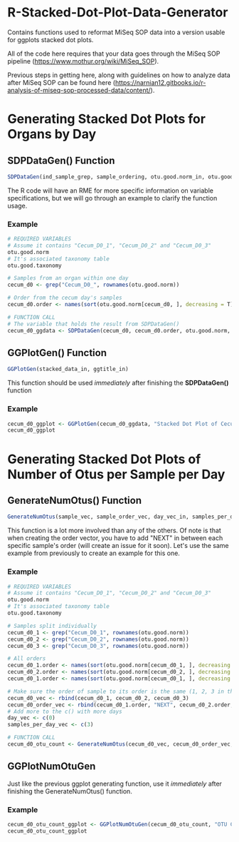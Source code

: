 # R-Stacked-Dot-Plot-Data-Generator
Contains functions used to reformat MiSeq SOP data into a version usable for ggplots stacked dot plots.

All of the code here requires that your data goes through the MiSeq SOP pipeline (https://www.mothur.org/wiki/MiSeq_SOP).

Previous steps in getting here, along with guidelines on how to analyze data after MiSeq SOP can be found here (https://narnian12.gitbooks.io/r-analysis-of-miseq-sop-processed-data/content/).

# Generating Stacked Dot Plots for Organs by Day

## SDPDataGen() Function

```r
SDPDataGen(ind_sample_grep, sample_ordering, otu.good.norm_in, otu.good.taxonomy_in)
```

The R code will have an RME for more specific information on variable specifications, but we will go through an example to clarify the function usage.

### Example
```r
# REQUIRED VARIABLES
# Assume it contains "Cecum_D0_1", "Cecum_D0_2" and "Cecum_D0_3"
otu.good.norm
# It's associated taxonomy table
otu.good.taxonomy 

# Samples from an organ within one day
cecum_d0 <- grep("Cecum_D0_", rownames(otu.good.norm))

# Order from the cecum day's samples
cecum_d0.order <- names(sort(otu.good.norm[cecum_d0, ], decreasing = T))

# FUNCTION CALL
# The variable that holds the result from SDPDataGen()
cecum_d0_ggdata <- SDPDataGen(cecum_d0, cecum_d0.order, otu.good.norm, otu.good.taxonomy)
```

## GGPlotGen() Function

```r
GGPlotGen(stacked_data_in, ggtitle_in)
```

This function should be used *immediately* after finishing the **SDPDataGen()** function

### Example

```r
cecum_d0_ggplot <- GGPlotGen(cecum_d0_ggdata, "Stacked Dot Plot of Cecum Day 0 Rank Abundances")
cecum_d0_ggplot
```

# Generating Stacked Dot Plots of Number of Otus per Sample per Day

## GenerateNumOtus() Function

```r
GenerateNumOtus(sample_vec, sample_order_vec, day_vec_in, samples_per_day_vec_in, otu.good.norm_in)
```

This function is a lot more involved than any of the others. Of note is that when creating the order vector, you have to add "NEXT" in between each specific sample's order (will create an issue for it soon). Let's use the same example from previously to create an example for this one.

### Example

```r
# REQUIRED VARIABLES
# Assume it contains "Cecum_D0_1", "Cecum_D0_2" and "Cecum_D0_3"
otu.good.norm
# It's associated taxonomy table
otu.good.taxonomy 

# Samples split individually
cecum_d0_1 <- grep("Cecum_D0_1", rownames(otu.good.norm))
cecum_d0_2 <- grep("Cecum_D0_2", rownames(otu.good.norm))
cecum_d0_3 <- grep("Cecum_D0_3", rownames(otu.good.norm))

# All orders
cecum_d0_1.order <- names(sort(otu.good.norm[cecum_d0_1, ], decreasing = T))
cecum_d0_2.order <- names(sort(otu.good.norm[cecum_d0_2, ], decreasing = T))
cecum_d0_1.order <- names(sort(otu.good.norm[cecum_d0_1, ], decreasing = T))

# Make sure the order of sample to its order is the same (1, 2, 3 in this case)
cecum_d0_vec <- rbind(cecum_d0_1, cecum_d0_2, cecum_d0_3)
cecum_d0_order_vec <- rbind(cecum_d0_1.order, "NEXT", cecum_d0_2.order, "NEXT", cecum_d0_1.order)
# Add more to the c() with more days
day_vec <- c(0)
samples_per_day_vec <- c(3)

# FUNCTION CALL
cecum_d0_otu_count <- GenerateNumOtus(cecum_d0_vec, cecum_d0_order_vec, day_vec, samples_per_day_vec, otu.good.norm)
```

## GGPlotNumOtuGen

Just like the previous ggplot generating function, use it *immediately* after finishing the GenerateNumOtus() function.

### Example

```r
cecum_d0_otu_count_ggplot <- GGPlotNumOtuGen(cecum_d0_otu_count, "OTU Count for Cecum Day 0")
cecum_d0_otu_count_ggplot
```

